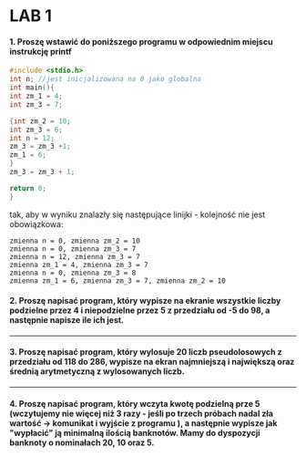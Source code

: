 # LAB 1

#### 1. Proszę wstawić do poniższego programu w odpowiednim miejscu instrukcję printf

```c
#include <stdio.h>
int n; //jest inicjalizowana na 0 jako globalna
int main(){
int zm_1 = 4;
int zm_3 = 7;

{int zm_2 = 10;
int zm_3 = 6;
int n = 12;
zm_3 = zm_3 +1;
zm_1 = 6;
}
zm_3 = zm_3 + 1;

return 0;
}
```
tak, aby w  wyniku znalazły się następujące linijki - kolejność nie jest obowiązkowa:
```
zmienna n = 0, zmienna zm_2 = 10
zmienna n = 0, zmienna zm_3 = 7
zmienna n = 12, zmienna zm_3 = 7
zmienna zm_1 = 4, zmienna zm_3 = 7
zmienna n = 0, zmienna zm_3 = 8
zmienna zm_1 = 6, zmienna zm_3 = 7, zmienna zm_2 = 10
```


#### 2. Proszę napisać program, który wypisze na ekranie wszystkie liczby podzielne przez 4 i niepodzielne przez 5 z przedziału od -5 do 98, a następnie napisze ile ich jest.
___
#### 3. Proszę napisać program, który wylosuje 20 liczb pseudolosowych z przedziału od 118 do 286, wypisze na ekran najmniejszą i największą oraz średnią arytmetyczną z wylosowanych liczb.
___
#### 4. Proszę napisać program, który wczyta kwotę podzielną prze 5 (wczytujemy nie więcej niż 3 razy - jeśli po trzech próbach nadal zła wartość → komunikat i wyjście z programu ), a następnie wypisze jak "wypłacić" ją minimalną ilością banknotów. Mamy do dyspozycji banknoty o nominałach 20, 10 oraz 5.
